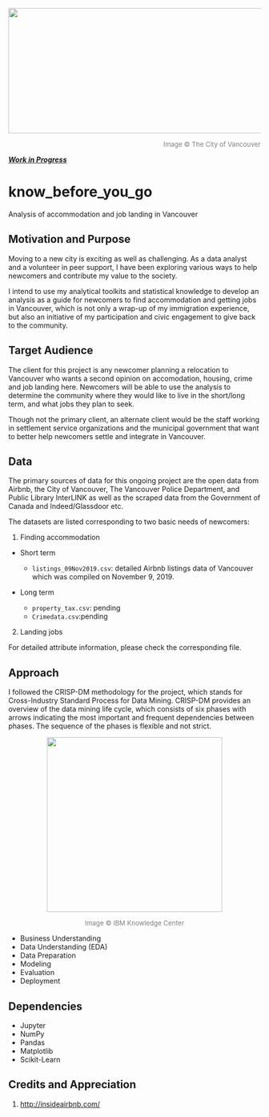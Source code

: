 <p align="center">
  <img width="715" height="250" src="https://github.com/vcai01/know_before_you_go/blob/master/Vancouver-landing-size-banner.jpg">
</p>
<div align="right"><font color=grey size=2>Image © The City of Vancouver</font></div>

[**_Work in Progress_**](https://github.com/vcai01/know_before_you_go/issues/1)

# know_before_you_go
Analysis of accommodation and job landing in Vancouver

## Motivation and Purpose
Moving to a new city is exciting as well as challenging. As a data analyst and a volunteer in peer support, I have been exploring various ways to help newcomers and contribute my value to the society.

I intend to use my analytical toolkits and statistical knowledge to develop an analysis as a guide for newcomers to find accommodation and getting jobs in Vancouver, which is not only a wrap-up of my immigration experience, but also an initiative of my participation and civic engagement to give back to the community.

## Target Audience
The client for this project is any newcomer planning a relocation to Vancouver who wants a second opinion on accomodation, housing, crime and job landing here. Newcomers will be able to use the analysis to determine the community where they would like to live in the short/long term, and what jobs they plan to seek.

Though not the primary client, an alternate client would be the staff working in settlement service organizations and the municipal government that want to better help newcomers settle and integrate in Vancouver.

## Data
The primary sources of data for this ongoing project are the open data from Airbnb, the City of Vancouver, The Vancouver Police Department, and Public Library InterLINK as well as the scraped data from the Government of Canada and Indeed/Glassdoor etc.

The datasets are listed corresponding to two basic needs of newcomers:

1. Finding accommodation
* Short term
  -  `listings_09Nov2019.csv`: detailed Airbnb listings data of Vancouver which was compiled on November 9, 2019.

* Long term
  - `property_tax.csv`: pending
  - `Crimedata.csv`:pending

2. Landing jobs

For detailed attribute information, please check the corresponding file.

## Approach
I followed the CRISP-DM methodology for the project, which stands for Cross-Industry Standard Process for Data Mining. CRISP-DM provides an overview of the data mining life cycle, which consists of six phases with arrows indicating the most important and frequent dependencies between phases. The sequence of the phases is flexible and not strict.

<p align="center">
  <img width="350" height="349" src="https://github.com/vcai01/know_before_you_go/blob/master/crisp_process.gif">
</p>
<div align="center"><font color=grey size=2>Image © IBM Knowledge Center</font></div>


* Business Understanding
* Data Understanding (EDA)
* Data Preparation
* Modeling
* Evaluation
* Deployment

## Dependencies
* Jupyter
* NumPy
* Pandas
* Matplotlib
* Scikit-Learn

## Credits and Appreciation
1. http://insideairbnb.com/ 
